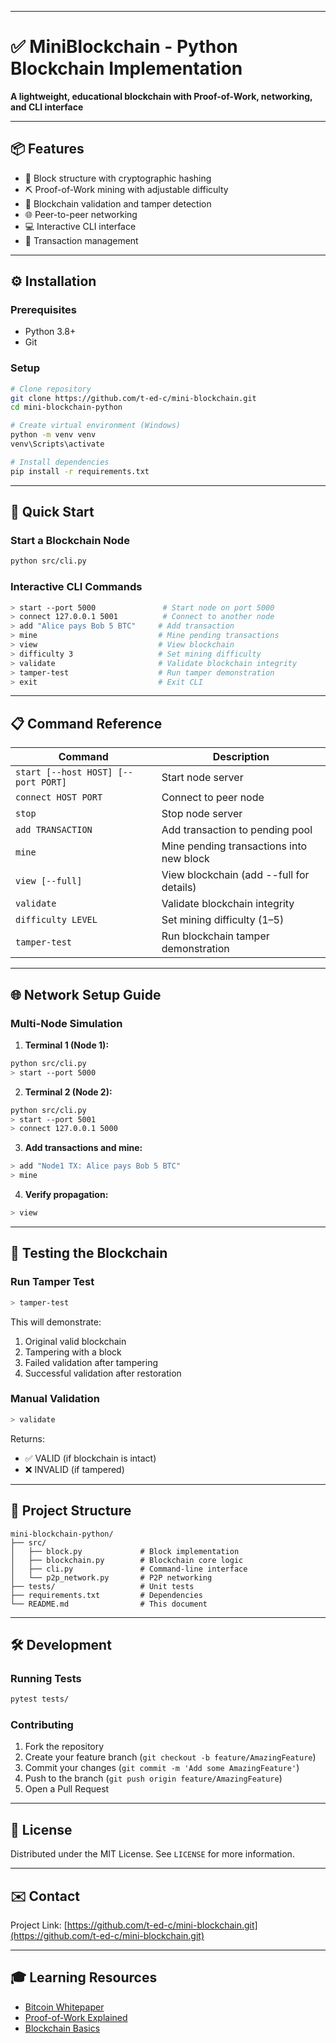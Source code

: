 
---

# ✅ MiniBlockchain - Python Blockchain Implementation

**A lightweight, educational blockchain with Proof-of-Work, networking, and CLI interface**

---

## 📦 Features

- 🧱 Block structure with cryptographic hashing  
- ⛏️ Proof-of-Work mining with adjustable difficulty  
- 🔗 Blockchain validation and tamper detection  
- 🌐 Peer-to-peer networking  
- 💻 Interactive CLI interface  
- 📝 Transaction management  

---

## ⚙️ Installation

### Prerequisites

- Python 3.8+
- Git

### Setup

```bash
# Clone repository
git clone https://github.com/t-ed-c/mini-blockchain.git
cd mini-blockchain-python

# Create virtual environment (Windows)
python -m venv venv
venv\Scripts\activate

# Install dependencies
pip install -r requirements.txt
````

---

## 🚀 Quick Start

### Start a Blockchain Node

```bash
python src/cli.py
```

### Interactive CLI Commands

```bash
> start --port 5000               # Start node on port 5000
> connect 127.0.0.1 5001          # Connect to another node
> add "Alice pays Bob 5 BTC"     # Add transaction
> mine                           # Mine pending transactions
> view                           # View blockchain
> difficulty 3                   # Set mining difficulty
> validate                       # Validate blockchain integrity
> tamper-test                    # Run tamper demonstration
> exit                           # Exit CLI
```

---

## 📋 Command Reference

| Command                             | Description                              |
| ----------------------------------- | ---------------------------------------- |
| `start [--host HOST] [--port PORT]` | Start node server                        |
| `connect HOST PORT`                 | Connect to peer node                     |
| `stop`                              | Stop node server                         |
| `add TRANSACTION`                   | Add transaction to pending pool          |
| `mine`                              | Mine pending transactions into new block |
| `view [--full]`                     | View blockchain (add --full for details) |
| `validate`                          | Validate blockchain integrity            |
| `difficulty LEVEL`                  | Set mining difficulty (1–5)              |
| `tamper-test`                       | Run blockchain tamper demonstration      |

---

## 🌐 Network Setup Guide

### Multi-Node Simulation

1. **Terminal 1 (Node 1):**

```bash
python src/cli.py
> start --port 5000
```

2. **Terminal 2 (Node 2):**

```bash
python src/cli.py
> start --port 5001
> connect 127.0.0.1 5000
```

3. **Add transactions and mine:**

```bash
> add "Node1 TX: Alice pays Bob 5 BTC"
> mine
```

4. **Verify propagation:**

```bash
> view
```

---

## 🧪 Testing the Blockchain

### Run Tamper Test

```bash
> tamper-test
```

This will demonstrate:

1. Original valid blockchain
2. Tampering with a block
3. Failed validation after tampering
4. Successful validation after restoration

### Manual Validation

```bash
> validate
```

Returns:

* ✅ VALID (if blockchain is intact)
* ❌ INVALID (if tampered)

---

## 🧩 Project Structure

```
mini-blockchain-python/
├── src/
│   ├── block.py             # Block implementation
│   ├── blockchain.py        # Blockchain core logic
│   ├── cli.py               # Command-line interface
│   └── p2p_network.py       # P2P networking
├── tests/                   # Unit tests
├── requirements.txt         # Dependencies
└── README.md                # This document
```

---

## 🛠️ Development

### Running Tests

```bash
pytest tests/
```

### Contributing

1. Fork the repository
2. Create your feature branch (`git checkout -b feature/AmazingFeature`)
3. Commit your changes (`git commit -m 'Add some AmazingFeature'`)
4. Push to the branch (`git push origin feature/AmazingFeature`)
5. Open a Pull Request

---

## 📜 License

Distributed under the MIT License. See `LICENSE` for more information.

---

## ✉️ Contact

Project Link: [https://github.com/t-ed-c/mini-blockchain.git](https://github.com/t-ed-c/mini-blockchain.git)

---

## 🎓 Learning Resources

* [Bitcoin Whitepaper](https://bitcoin.org/bitcoin.pdf)
* [Proof-of-Work Explained](https://www.investopedia.com/terms/p/proof-work.asp)
* [Blockchain Basics](https://www.ibm.com/topics/blockchain)

```
